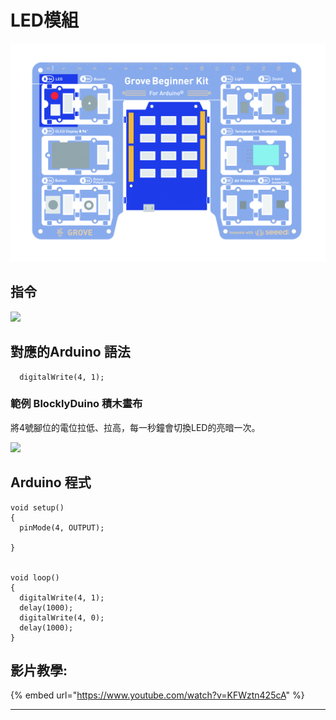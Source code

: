 # LED模組

![](../../../.gitbook/assets/01LED.jpg)

## **指令**

![](../../../.gitbook/assets/Lesson\_1\_LED2.png)

## **對應的**Arduino 語法

```
  digitalWrite(4, 1);
```

### 範例 BlocklyDuino 積木畫布

將4號腳位的電位拉低、拉高，每一秒鐘會切換LED的亮暗一次。

![](<../../../.gitbook/assets/Lesson\_1\_LED (1).png>)

## Arduino 程式

```
void setup()
{
  pinMode(4, OUTPUT);

}


void loop()
{
  digitalWrite(4, 1);
  delay(1000);
  digitalWrite(4, 0);
  delay(1000);
}
```

## 影片教學:

{% embed url="https://www.youtube.com/watch?v=KFWztn425cA" %}

****
